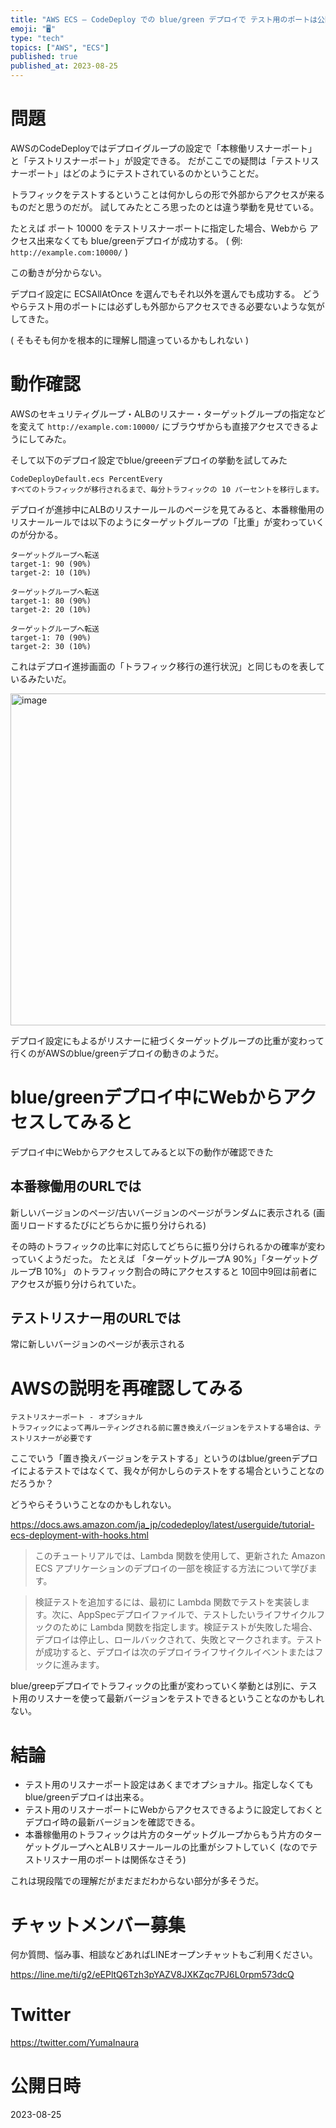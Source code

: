 ```yaml
---
title: "AWS ECS – CodeDeploy での blue/green デプロイで テスト用のポートは公開されていなくても良いのか？ Webか"
emoji: "🖥"
type: "tech"
topics: ["AWS", "ECS"]
published: true
published_at: 2023-08-25
---
```


# 問題

AWSのCodeDeployではデプロイグループの設定で「本稼働リスナーポート」と「テストリスナーポート」が設定できる。
だがここでの疑問は「テストリスナーポート」はどのようにテストされているのかということだ。

トラフィックをテストするということは何かしらの形で外部からアクセスが来るものだと思うのだが。
試してみたところ思ったのとは違う挙動を見せている。

たとえば ポート 10000 をテストリスナーポートに指定した場合、Webから アクセス出来なくても blue/greenデプロイが成功する。
( 例: `http://example.com:10000/` )

この動きが分からない。

デプロイ設定に ECSAllAtOnce を選んでもそれ以外を選んでも成功する。
どうやらテスト用のポートには必ずしも外部からアクセスできる必要ないような気がしてきた。

( そもそも何かを根本的に理解し間違っているかもしれない )



<!--

すると ALBのリスナールール ( この例だと ` HTTPS:10000` )  で blue/greenデプロイのたびにリスナーに紐づくターゲットグループ(ターゲットグループへ転送)が変わるではないか。

どうやらちゃんと「付け替え」がおこなれているようだ

-->

# 動作確認

AWSのセキュリティグループ・ALBのリスナー・ターゲットグループの指定などを変えて `http://example.com:10000/` にブラウザからも直接アクセスできるようにしてみた。

そして以下のデプロイ設定でblue/greeenデプロイの挙動を試してみた

```
CodeDeployDefault.ecs PercentEvery
すべてのトラフィックが移行されるまで、毎分トラフィックの 10 パーセントを移行します。
```

デプロイが進捗中にALBのリスナールールのページを見てみると、本番稼働用のリスナールールでは以下のようにターゲットグループの「比重」が変わっていくのが分かる。

```
ターゲットグループへ転送
target-1: 90 (90%)
target-2: 10 (10%)
```

```
ターゲットグループへ転送
target-1: 80 (90%)
target-2: 20 (10%)
```


```
ターゲットグループへ転送
target-1: 70 (90%)
target-2: 30 (10%)
```

これはデプロイ進捗画面の「トラフィック移行の進行状況」と同じものを表しているみたいだ。

<img width="531" alt="image" src="https://github.com/YumaInaura/YumaInaura/assets/13635059/800c5e42-b0df-4dac-b203-5f3c09c24acc">

デプロイ設定にもよるがリスナーに紐づくターゲットグループの比重が変わって行くのがAWSのblue/greenデプロイの動きのようだ。

# blue/greenデプロイ中にWebからアクセスしてみると

デプロイ中にWebからアクセスしてみると以下の動作が確認できた

## 本番稼働用のURLでは

新しいバージョンのページ/古いバージョンのページがランダムに表示される
(画面リロードするたびにどちらかに振り分けられる)

その時のトラフィックの比率に対応してどちらに振り分けられるかの確率が変わっていくようだった。
たとえば 「ターゲットグループA 90%」「ターゲットグループB 10%」 のトラフィック割合の時にアクセスすると 10回中9回は前者にアクセスが振り分けられていた。

##  テストリスナー用のURLでは

常に新しいバージョンのページが表示される


# AWSの説明を再確認してみる


```
テストリスナーポート - オプショナル
トラフィックによって再ルーティングされる前に置き換えバージョンをテストする場合は、テストリスナーが必要です
```

ここでいう「置き換えバージョンをテストする」というのはblue/greenデプロイによるテストではなくて、我々が何かしらのテストをする場合ということなのだろうか？

どうやらそういうことなのかもしれない。

https://docs.aws.amazon.com/ja_jp/codedeploy/latest/userguide/tutorial-ecs-deployment-with-hooks.html

>このチュートリアルでは、Lambda 関数を使用して、更新された Amazon ECS アプリケーションのデプロイの一部を検証する方法について学びます。

>検証テストを追加するには、最初に Lambda 関数でテストを実装します。次に、AppSpecデプロイファイルで、テストしたいライフサイクルフックのために Lambda 関数を指定します。検証テストが失敗した場合、デプロイは停止し、ロールバックされて、失敗とマークされます。テストが成功すると、デプロイは次のデプロイライフサイクルイベントまたはフックに進みます。

blue/greepデプロイでトラフィックの比重が変わっていく挙動とは別に、テスト用のリスナーを使って最新バージョンをテストできるということなのかもしれない。


# 結論

- テスト用のリスナーポート設定はあくまでオプショナル。指定しなくてもblue/greenデプロイは出来る。
- テスト用のリスナーポートにWebからアクセスできるように設定しておくとデプロイ時の最新バージョンを確認できる。
- 本番稼働用のトラフィックは片方のターゲットグループからもう片方のターゲットグループへとALBリスナールールの比重がシフトしていく (なのでテストリスナー用のポートは関係なさそう)

これは現段階での理解だがまだまだわからない部分が多そうだ。


# チャットメンバー募集


何か質問、悩み事、相談などあればLINEオープンチャットもご利用ください。

https://line.me/ti/g2/eEPltQ6Tzh3pYAZV8JXKZqc7PJ6L0rpm573dcQ


# Twitter

https://twitter.com/YumaInaura


# 公開日時

2023-08-25
